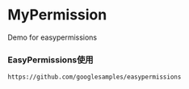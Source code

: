 # MyPermission
Demo for easypermissions

### EasyPermissions使用
    https://github.com/googlesamples/easypermissions
